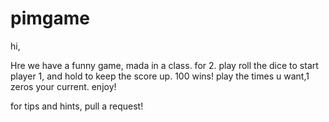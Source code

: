 # pimgame

hi, 

Hre we have a funny game, mada in a class.
for 2.
play roll the dice to start player 1, and hold to keep the score up.
100 wins!
play the times u want,1 zeros your current.
enjoy!

for tips and hints, pull a request!
